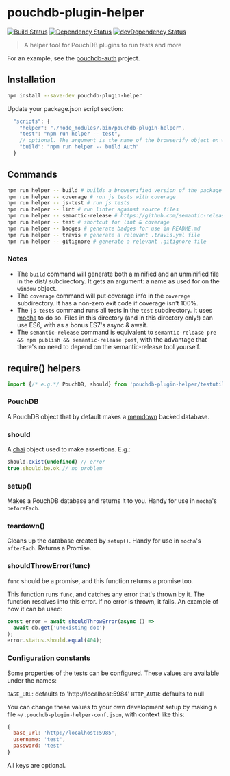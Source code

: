 pouchdb-plugin-helper
=====================

[![Build Status](https://travis-ci.org/pouchdb/pouchdb-plugin-helper.svg?branch=master)](https://travis-ci.org/pouchdb/pouchdb-plugin-helper)
[![Dependency Status](https://david-dm.org/pouchdb/pouchdb-plugin-helper.svg)](https://david-dm.org/pouchdb/pouchdb-plugin-helper)
[![devDependency Status](https://david-dm.org/pouchdb/pouchdb-plugin-helper/dev-status.svg)](https://david-dm.org/pouchdb/pouchdb-plugin-helper#info=devDependencies)

> A helper tool for PouchDB plugins to run tests and more

For an example, see the
[pouchdb-auth](https://github.com/pouchdb/pouchdb-auth) project.

Installation
------------

```bash
npm install --save-dev pouchdb-plugin-helper
```

Update your package.json script section:
```javascript
  "scripts": {
    "helper": "./node_modules/.bin/pouchdb-plugin-helper",
    "test": "npm run helper -- test",
    // optional. The argument is the name of the browserify object on window
    "build": "npm run helper -- build Auth"
  }
```

Commands
--------

```bash
npm run helper -- build # builds a browserified version of the package
npm run helper -- coverage # run js tests with coverage
npm run helper -- js-test # run js tests
npm run helper -- lint # run linter against source files
npm run helper -- semantic-release # https://github.com/semantic-release/semantic-release
npm run helper -- test # shortcut for lint & coverage
npm run helper -- badges # generate badges for use in README.md
npm run helper -- travis # generate a relevant .travis.yml file
npm run helper -- gitignore # generate a relevant .gitignore file
```

### Notes

- The ``build`` command will generate both a minified and an unminified
  file in the dist/ subdirectory. It gets an argument: a name as used for
  on the ``window`` object.
- The ``coverage`` command will put coverage info in the ``coverage``
  subdirectory. It has a non-zero exit code if coverage isn't 100%.
- The ``js-tests`` command runs all tests in the ``test`` subdirectory. It uses
  [mocha](https://mochajs.org/) to do so. Files in this directory (and in this
  directory only!) can use ES6, with as a bonus ES7's async & await.
- The ``semantic-release`` command is equivalent to
  ``semantic-release pre && npm publish && semantic-release post``, with
  the advantage that there's no need to depend on the semantic-release
  tool yourself.

require() helpers
-----------------

```javascript
import {/* e.g.*/ PouchDB, should} from 'pouchdb-plugin-helper/testutils');
```

### PouchDB
A PouchDB object that by default makes a
[memdown](https://github.com/Level/memdown) backed database.

### should
A [chai](http://chaijs.com/) object used to make assertions. E.g.:

```javascript
should.exist(undefined) // error
true.should.be.ok // no problem
```

### setup()
Makes a PouchDB database and returns it to you. Handy for use in ``mocha``'s
``beforeEach``.

### teardown()
Cleans up the database created by ``setup()``. Handy for use in ``mocha``'s
``afterEach``. Returns a Promise.

### shouldThrowError(func)
``func`` should be a promise, and this function returns a promise too.

This function runs ``func``, and catches any error that's thrown by it. The
function resolves into this error. If no error is thrown, it fails. An example
of how it can be used:

```javascript
const error = await shouldThrowError(async () =>
  await db.get('unexisting-doc')
);
error.status.should.equal(404);
```

### Configuration constants
Some properties of the tests can be configured. These values are available under
the names:

``BASE_URL``: defaults to 'http://localhost:5984'
``HTTP_AUTH``: defaults to null

You can change these values to your own development setup by making a file
``~/.pouchdb-plugin-helper-conf.json``, with context like this:

```javascript
{
  base_url: 'http://localhost:5985',
  username: 'test',
  password: 'test'
}
```

All keys are optional.

